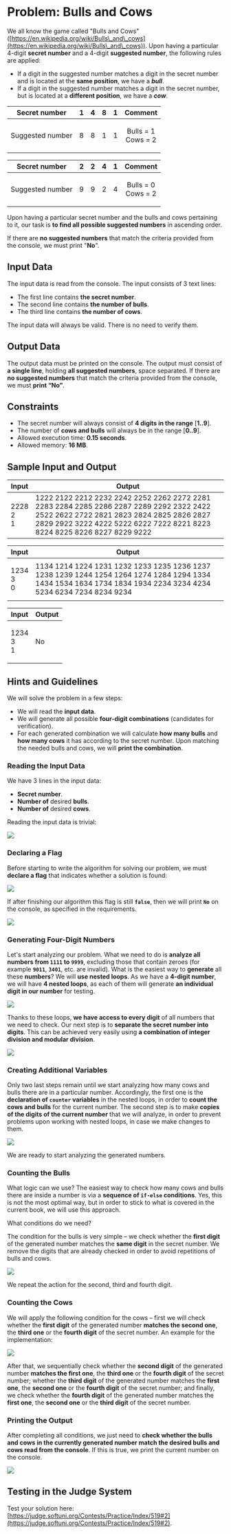 # Problem: Bulls and Cows

We all know the game called "Bulls and Cows" ([https://en.wikipedia.org/wiki/Bulls\_and\_cows](https://en.wikipedia.org/wiki/Bulls\_and\_cows)). Upon having a particular 4-digit **secret number** and a 4-digit **suggested number**, the following rules are applied:

* If a digit in the suggested number matches a digit in the secret number and is located at the **same position**, we have a _**bull**_.
* If a digit in the suggested number matches a digit in the secret number, but is located at a **different position**, we have a _**cow**_.

|   Secret number  |  1  |  4  |  8  |  1  |            Comment           |
| :--------------: | :-: | :-: | :-: | :-: | :--------------------------: |
| Suggested number |  8  |  8  |  1  |  1  | <p>Bulls = 1<br>Cows = 2</p> |

|   Secret number  |  2  |  2  |  4  |  1  |            Comment           |
| :--------------: | :-: | :-: | :-: | :-: | :--------------------------: |
| Suggested number |  9  |  9  |  2  |  4  | <p>Bulls = 0<br>Cows = 2</p> |

Upon having a particular secret number and the bulls and cows pertaining to it, our task is **to find all possible suggested numbers** in ascending order.

If there are **no suggested numbers** that match the criteria provided from the console, we must print "**No**".

## Input Data

The input data is read from the console. The input consists of 3 text lines:

* The first line contains **the secret number**.
* The second line contains **the number of bulls**.
* The third line contains **the number of cows**.

The input data will always be valid. There is no need to verify them.

## Output Data

The output data must be printed on the console. The output must consist of **a single line**, holding **all suggested numbers**, space separated. If there are **no suggested numbers** that match the criteria provided from the console, we must **print “No”**.

## Constraints

* The secret number will always consist of **4 digits in the range** \[**1..9**].
* The number of **cows and bulls** will always be in the range \[**0..9**].
* Allowed execution time: **0.15 seconds**.
* Allowed memory: **16 MB**.

## Sample Input and Output

| Input                 | Output                                                                                                                                                                                                            |
| --------------------- | ----------------------------------------------------------------------------------------------------------------------------------------------------------------------------------------------------------------- |
| <p>2228<br>2<br>1</p> | 1222 2122 2212 2232 2242 2252 2262 2272 2281 2283 2284 2285 2286 2287 2289 2292 2322 2422 2522 2622 2722 2821 2823 2824 2825 2826 2827 2829 2922 3222 4222 5222 6222 7222 8221 8223 8224 8225 8226 8227 8229 9222 |

| Input                 | Output                                                                                                                                                          |
| --------------------- | --------------------------------------------------------------------------------------------------------------------------------------------------------------- |
| <p>1234<br>3<br>0</p> | 1134 1214 1224 1231 1232 1233 1235 1236 1237 1238 1239 1244 1254 1264 1274 1284 1294 1334 1434 1534 1634 1734 1834 1934 2234 3234 4234 5234 6234 7234 8234 9234 |

| Input                 | Output |
| --------------------- | ------ |
| <p>1234<br>3<br>1</p> | No     |

## Hints and Guidelines

We will solve the problem in a few steps:

* We will read the **input data**.
* We will generate all possible **four-digit combinations** (candidates for verification).
* For each generated combination we will calculate **how many bulls** and **how many cows** it has according to the secret number. Upon matching the needed bulls and cows, we will **print the combination**.

### Reading the Input Data

We have 3 lines in the input data:

* **Secret number**.
* **Number of** desired **bulls**.
* **Number of** desired **cows**.

Reading the input data is trivial:

![](../../../assets/chapter-9-2-images/03.Bulls-and-cows-03.png)

### Declaring a Flag

Before starting to write the algorithm for solving our problem, we must **declare a flag** that indicates whether a solution is found:

![](../../../assets/chapter-9-2-images/03.Bulls-and-cows-04.png)

If after finishing our algorithm this flag is still **`false`**, then we will print **`No`** on the console, as specified in the requirements.

![](../../../assets/chapter-9-2-images/03.Bulls-and-cows-05.png)

### Generating Four-Digit Numbers

Let's start analyzing our problem. What we need to do is **analyze all numbers from `1111` to `9999`**, excluding those that contain zeroes (for example **`9011`**, **`3401`**, etc. are invalid). What is the easiest way to **generate** all these **numbers**? We will **use nested loops**. As we have a **4-digit number**, we will have **4 nested loops**, as each of them will generate **an individual digit in our number** for testing.

![](../../../assets/chapter-9-2-images/03.Bulls-and-cows-06.png)

Thanks to these loops, **we have access to every digit** of all numbers that we need to check. Our next step is to **separate the secret number into digits**. This can be achieved very easily using **a combination of integer division and modular division**.

![](../../../assets/chapter-9-2-images/03.Bulls-and-cows-07.png)

### Creating Additional Variables

Only two last steps remain until we start analyzing how many cows and bulls there are in a particular number. Accordingly, the first one is the **declaration of `counter` variables** in the nested loops, in order to **count the cows and bulls** for the current number. The second step is to make **copies of the digits of the current number** that we will analyze, in order to prevent problems upon working with nested loops, in case we make changes to them.

![](../../../assets/chapter-9-2-images/03.Bulls-and-cows-08.png)

We are ready to start analyzing the generated numbers.

### Counting the Bulls

What logic can we use? The easiest way to check how many cows and bulls there are inside a number is via a **sequence of `if-else` conditions**. Yes, this is not the most optimal way, but in order to stick to what is covered in the current book, we will use this approach.

What conditions do we need?

The condition for the bulls is very simple – we check whether the **first digit** of the generated number matches the **same digit** in the secret number. We remove the digits that are already checked in order to avoid repetitions of bulls and cows.

![](../../../assets/chapter-9-2-images/03.Bulls-and-cows-09.png)

We repeat the action for the second, third and fourth digit.

### Counting the Cows

We will apply the following condition for the cows – first we will check whether the **first digit** of the generated number **matches the second one**, the **third one** or the **fourth digit** of the secret number. An example for the implementation:

![](../../../assets/chapter-9-2-images/03.Bulls-and-cows-10.png)

After that, we sequentially check whether the **second digit** of the generated number **matches the first one**, the **third one** or the **fourth digit** of the secret number; whether the **third digit** of the generated number matches the **first one**, the **second one** or the **fourth digit** of the secret number; and finally, we check whether the **fourth digit** of the generated number matches the **first one**, the **second one** or the **third digit** of the secret number.

### Printing the Output

After completing all conditions, we just need to **check whether the bulls and cows in the currently generated number match the desired bulls and cows read from the console**. If this is true, we print the current number on the console.

![](../../../assets/chapter-9-2-images/03.Bulls-and-cows-11.png)

## Testing in the Judge System

Test your solution here: [https://judge.softuni.org/Contests/Practice/Index/519#2](https://judge.softuni.org/Contests/Practice/Index/519#2).
